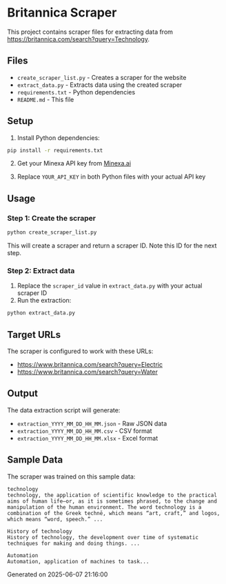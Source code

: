# Britannica Scraper

This project contains scraper files for extracting data from https://britannica.com/search?query=Technology.

## Files

- `create_scraper_list.py` - Creates a scraper for the website
- `extract_data.py` - Extracts data using the created scraper
- `requirements.txt` - Python dependencies
- `README.md` - This file

## Setup

1. Install Python dependencies:
```bash
pip install -r requirements.txt
```

2. Get your Minexa API key from [Minexa.ai](https://minexa.ai)

3. Replace `YOUR_API_KEY` in both Python files with your actual API key

## Usage

### Step 1: Create the scraper
```bash
python create_scraper_list.py
```

This will create a scraper and return a scraper ID. Note this ID for the next step.

### Step 2: Extract data
1. Replace the `scraper_id` value in `extract_data.py` with your actual scraper ID
2. Run the extraction:
```bash
python extract_data.py
```

## Target URLs

The scraper is configured to work with these URLs:
- https://www.britannica.com/search?query=Electric
- https://www.britannica.com/search?query=Water

## Output

The data extraction script will generate:
- `extraction_YYYY_MM_DD_HH_MM.json` - Raw JSON data
- `extraction_YYYY_MM_DD_HH_MM.csv` - CSV format
- `extraction_YYYY_MM_DD_HH_MM.xlsx` - Excel format

## Sample Data

The scraper was trained on this sample data:

```
technology
technology, the application of scientific knowledge to the practical aims of human life—or, as it is sometimes phrased, to the change and manipulation of the human environment. The word technology is a combination of the Greek technē, which means “art, craft,” and logos, which means “word, speech.” ...

History of technology
History of technology, the development over time of systematic techniques for making and doing things. ...

Automation
Automation, application of machines to task...
```

Generated on 2025-06-07 21:16:00
